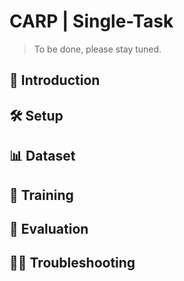# CARP | Single-Task
> To be done, please stay tuned.

## 🎏 Introduction

## 🛠️ Setup

## 📊 Dataset

## 🚄 Training

## 🤖 Evaluation

## 😵‍💫 Troubleshooting

